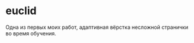 # euclid
<p>Одна из первых моих работ, адаптивная вёрстка несложной странички во время обучения.</p>
